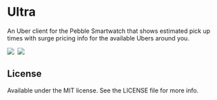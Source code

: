 # Ultra

An Uber client for the Pebble Smartwatch that shows estimated pick up times with surge pricing info for the available Ubers around you.

![](https://assets.getpebble.com/api/file/1RwmkjI6RKFNsyW9xeeT/convert)&nbsp;
![](https://assets.getpebble.com/api/file/uPPx1InSIanJZHZ6Mi9g/convert)

## License

Available under the MIT license. See the LICENSE file for more info.

